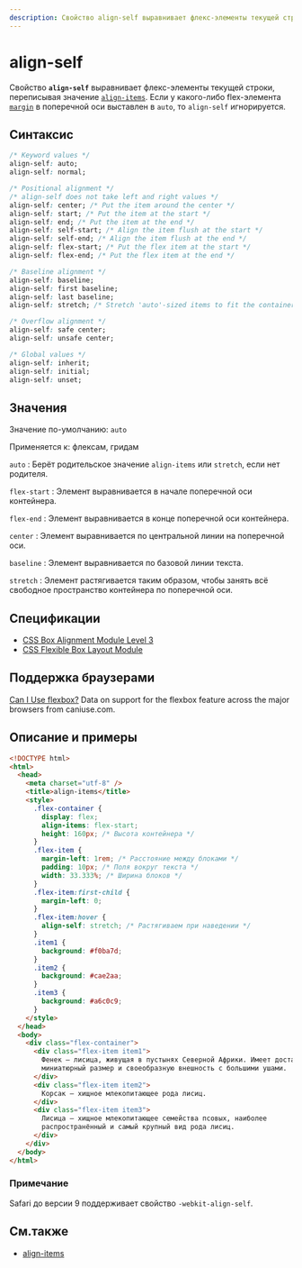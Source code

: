 ```yaml
---
description: Свойство align-self выравнивает флекс-элементы текущей строки, переписывая значение align-items
---
```


# align-self

Свойство **`align-self`** выравнивает флекс-элементы текущей строки, переписывая значение [`align-items`](/css/align-items/). Если у какого-либо flex-элемента [`margin`](margin.md) в поперечной оси выставлен в `auto`, то `align-self` игнорируется.

## Синтаксис

```css
/* Keyword values */
align-self: auto;
align-self: normal;

/* Positional alignment */
/* align-self does not take left and right values */
align-self: center; /* Put the item around the center */
align-self: start; /* Put the item at the start */
align-self: end; /* Put the item at the end */
align-self: self-start; /* Align the item flush at the start */
align-self: self-end; /* Align the item flush at the end */
align-self: flex-start; /* Put the flex item at the start */
align-self: flex-end; /* Put the flex item at the end */

/* Baseline alignment */
align-self: baseline;
align-self: first baseline;
align-self: last baseline;
align-self: stretch; /* Stretch 'auto'-sized items to fit the container */

/* Overflow alignment */
align-self: safe center;
align-self: unsafe center;

/* Global values */
align-self: inherit;
align-self: initial;
align-self: unset;
```

## Значения

Значение по-умолчанию: `auto`

Применяется к: флексам, гридам

`auto`
: Берёт родительское значение `align-items` или `stretch`, если нет родителя.

`flex-start`
: Элемент выравнивается в начале поперечной оси контейнера.

`flex-end`
: Элемент выравнивается в конце поперечной оси контейнера.

`center`
: Элемент выравнивается по центральной линии на поперечной оси.

`baseline`
: Элемент выравнивается по базовой линии текста.

`stretch`
: Элемент растягивается таким образом, чтобы занять всё свободное пространство контейнера по поперечной оси.

## Спецификации

- [CSS Box Alignment Module Level 3](https://drafts.csswg.org/css-align-3/#propdef-align-self)
- [CSS Flexible Box Layout Module](https://drafts.csswg.org/css-flexbox-1/#propdef-align-self)

## Поддержка браузерами

<p class="ciu_embed" data-feature="flexbox" data-periods="future_1,current,past_1,past_2">
  <a href="http://caniuse.com/#feat=flexbox">Can I Use flexbox?</a> Data on support for the flexbox feature across the major browsers from caniuse.com.
</p>

## Описание и примеры

```html
<!DOCTYPE html>
<html>
  <head>
    <meta charset="utf-8" />
    <title>align-items</title>
    <style>
      .flex-container {
        display: flex;
        align-items: flex-start;
        height: 160px; /* Высота контейнера */
      }
      .flex-item {
        margin-left: 1rem; /* Расстояние между блоками */
        padding: 10px; /* Поля вокруг текста */
        width: 33.333%; /* Ширина блоков */
      }
      .flex-item:first-child {
        margin-left: 0;
      }
      .flex-item:hover {
        align-self: stretch; /* Растягиваем при наведении */
      }
      .item1 {
        background: #f0ba7d;
      }
      .item2 {
        background: #cae2aa;
      }
      .item3 {
        background: #a6c0c9;
      }
    </style>
  </head>
  <body>
    <div class="flex-container">
      <div class="flex-item item1">
        Фенек — лисица, живущая в пустынях Северной Африки. Имеет достаточно
        миниатюрный размер и своеобразную внешность с большими ушами.
      </div>
      <div class="flex-item item2">
        Корсак — хищное млекопитающее рода лисиц.
      </div>
      <div class="flex-item item3">
        Лисица — хищное млекопитающее семейства псовых, наиболее
        распространённый и самый крупный вид рода лисиц.
      </div>
    </div>
  </body>
</html>
```

### Примечание

Safari до версии 9 поддерживает свойство `-webkit-align-self`.

## См.также

- [align-items](align-items.md)
